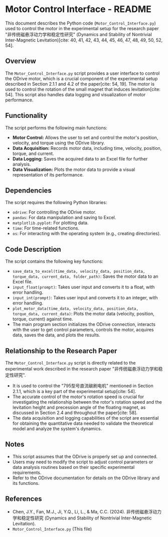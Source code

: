 # Motor Control Interface - README

This document describes the Python code (`Motor_Control_Interface.py`) used to control the motor in the experimental setup for the research paper "非传统磁悬浮动力学和稳定性研究" (Dynamics and Stability of Nontrivial Inter-Magnetic Levitation)[cite: 40, 41, 42, 43, 44, 45, 46, 47, 48, 49, 50, 52, 54].

## Overview

The `Motor_Control_Interface.py` script provides a user interface to control the ODrive motor, which is a crucial component of the experimental setup described in Section 2.1.1 and 4.2 of the paper[cite: 54, 19]. The motor is used to control the rotation of the small magnet that induces levitation[cite: 54]. This script also handles data logging and visualization of motor performance.

## Functionality

The script performs the following main functions:

* **Motor Control:** Allows the user to set and control the motor's position, velocity, and torque using the ODrive library.
* **Data Acquisition:** Records motor data, including time, velocity, position, torque, and current.
* **Data Logging:** Saves the acquired data to an Excel file for further analysis.
* **Data Visualization:** Plots the motor data to provide a visual representation of its performance.

## Dependencies

The script requires the following Python libraries:

* `odrive`:  For controlling the ODrive motor.
* `pandas`: For data manipulation and saving to Excel.
* `matplotlib.pyplot`: For plotting data.
* `time`: For time-related functions.
* `os`: For interacting with the operating system (e.g., creating directories).

## Code Description

The script contains the following key functions:

* `save_data_to_excel(time_data, velocity_data, position_data, torque_data, current_data, folder_path)`: Saves the motor data to an Excel file.
* `input_float(prompt)`:  Takes user input and converts it to a float, with error handling.
* `input_int(prompt)`: Takes user input and converts it to an integer, with error handling.
* `plot_motor_data(time_data, velocity_data, position_data, torque_data, current_data)`:  Plots the motor data (velocity, position, torque, current) against time.
* The main program section initializes the ODrive connection, interacts with the user to get control parameters, controls the motor, acquires data, saves the data, and plots the results.

## Relationship to the Research Paper

The `Motor_Control_Interface.py` script is directly related to the experimental work described in the research paper "非传统磁悬浮动力学和稳定性研究".

* It is used to control the "795型号直流碳刷电机" mentioned in Section 2.1.1, which is a key part of the experimental setup[cite: 54].
* The accurate control of the motor's rotation speed is crucial for investigating the relationship between the rotor's rotation speed and the levitation height and precession angle of the floating magnet, as discussed in Section 2.4 and throughout the paper[cite: 58].
* The data acquisition and logging capabilities of the script are essential for obtaining the quantitative data needed to validate the theoretical model and analyze the system's dynamics.

##  Notes

* This script assumes that the ODrive is properly set up and connected.
* Users may need to modify the script to adjust control parameters or data analysis routines based on their specific experimental requirements.
* Refer to the ODrive documentation for details on the ODrive library and its functions.

## References

* Chen, J.Y., Fan, M.J., Ji, Y.Q., Li, L., & Ma, C.C. (2024). 非传统磁悬浮动力学和稳定性研究 (Dynamics and Stability of Nontrivial Inter-Magnetic Levitation).
* `Motor_Control_Interface.py` (This file)